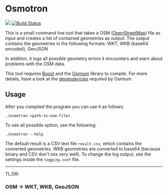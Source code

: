 # Osmotron

<a href="http://www.boost.org/users/license.html"><img src="https://img.shields.io/badge/license-Boost-blue.svg"></a>
[![Build Status](https://api.travis-ci.org/DisyInformationssysteme/osmotron.png)](https://travis-ci.org/DisyInformationssysteme/osmotron)

This is a small command line tool that takes a OSM ([OpenStreetMap](https://www.openstreetmap.org)) file as input and creates a list of contained geometries as output.
The output contains the geometries in the following formats: WKT, WKB (base64 encoded), GeoJSON

In addition, it logs all possible geometry errors it encounters and warn about problems with the OSM data.

This tool requires [Boost](http://www.boost.org/) and the [Osmium](http://osmcode.org/libosmium/) library to compile.
For more details, have a look at the [dependencies](https://github.com/osmcode/libosmium/wiki/Libosmium-dependencies) required by Osmium.

## Usage

After you compiled the program you can use it as follows:

```
./osmotron <path-to-osm-file>
```

To see all possible option, use the following:
```
./osmotron --help
```

The default result is a CSV text file `result.csv`, which contains the converted geometries.
WKB geometries are converted to base64 (because binary and CSV don't mix very well).
To change the log output, see the settings inside the `logging.conf` file.

---
TL;DR:
### OSM -> WKT, WKB, GeoJSON
